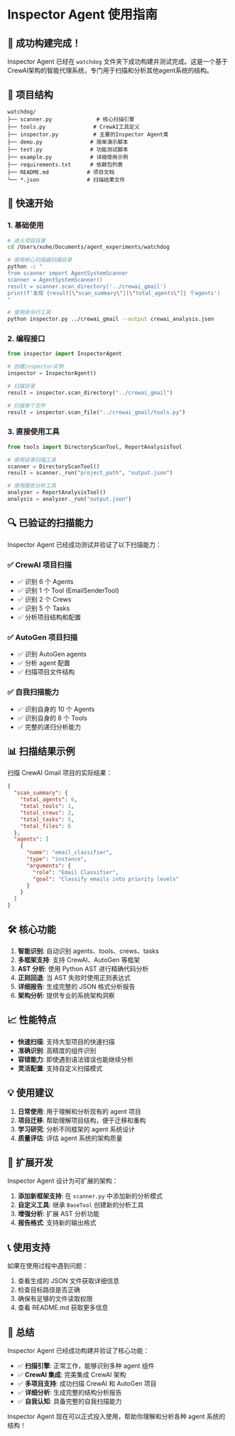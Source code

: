 # Inspector Agent 使用指南

## 🎉 成功构建完成！

Inspector Agent 已经在 `watchdog` 文件夹下成功构建并测试完成。这是一个基于CrewAI架构的智能代理系统，专门用于扫描和分析其他agent系统的结构。

## 📁 项目结构

```
watchdog/
├── scanner.py              # 核心扫描引擎
├── tools.py               # CrewAI工具定义
├── inspector.py           # 主要的Inspector Agent类
├── demo.py               # 简单演示脚本
├── test.py               # 功能测试脚本
├── example.py            # 详细使用示例
├── requirements.txt      # 依赖包列表
├── README.md            # 项目文档
└── *.json               # 扫描结果文件
```

## 🚀 快速开始

### 1. 基础使用

```bash
# 进入项目目录
cd /Users/xuhe/Documents/agent_experiments/watchdog

# 使用核心扫描器扫描目录
python -c "
from scanner import AgentSystemScanner
scanner = AgentSystemScanner()
result = scanner.scan_directory('../crewai_gmail')
print(f'发现 {result[\"scan_summary\"][\"total_agents\"]} 个agents')
"

# 使用命令行工具
python inspector.py ../crewai_gmail --output crewai_analysis.json
```

### 2. 编程接口

```python
from inspector import InspectorAgent

# 创建inspector实例
inspector = InspectorAgent()

# 扫描目录
result = inspector.scan_directory("../crewai_gmail")

# 扫描单个文件
result = inspector.scan_file("../crewai_gmail/tools.py")
```

### 3. 直接使用工具

```python
from tools import DirectoryScanTool, ReportAnalysisTool

# 使用目录扫描工具
scanner = DirectoryScanTool()
result = scanner._run("project_path", "output.json")

# 使用报告分析工具
analyzer = ReportAnalysisTool()
analysis = analyzer._run("output.json")
```

## 🔍 已验证的扫描能力

Inspector Agent 已经成功测试并验证了以下扫描能力：

### ✅ CrewAI 项目扫描
- ✅ 识别 6 个 Agents
- ✅ 识别 1 个 Tool (EmailSenderTool)
- ✅ 识别 2 个 Crews  
- ✅ 识别 5 个 Tasks
- ✅ 分析项目结构和配置

### ✅ AutoGen 项目扫描
- ✅ 识别 AutoGen agents
- ✅ 分析 agent 配置
- ✅ 扫描项目文件结构

### ✅ 自我扫描能力
- ✅ 识别自身的 10 个 Agents
- ✅ 识别自身的 8 个 Tools
- ✅ 完整的递归分析能力

## 📊 扫描结果示例

扫描 CrewAI Gmail 项目的实际结果：

```json
{
  "scan_summary": {
    "total_agents": 6,
    "total_tools": 1,
    "total_crews": 2,
    "total_tasks": 5,
    "total_files": 6
  },
  "agents": [
    {
      "name": "email_classifier",
      "type": "instance",
      "arguments": {
        "role": "Email Classifier",
        "goal": "Classify emails into priority levels"
      }
    }
  ]
}
```

## 🛠️ 核心功能

1. **智能识别**: 自动识别 agents、tools、crews、tasks
2. **多框架支持**: 支持 CrewAI、AutoGen 等框架
3. **AST 分析**: 使用 Python AST 进行精确代码分析
4. **正则回退**: 当 AST 失败时使用正则表达式
5. **详细报告**: 生成完整的 JSON 格式分析报告
6. **架构分析**: 提供专业的系统架构洞察

## 📈 性能特点

- **快速扫描**: 支持大型项目的快速扫描
- **准确识别**: 高精度的组件识别
- **容错能力**: 即使遇到语法错误也能继续分析
- **灵活配置**: 支持自定义扫描模式

## 💡 使用建议

1. **日常使用**: 用于理解和分析现有的 agent 项目
2. **项目迁移**: 帮助理解项目结构，便于迁移和重构
3. **学习研究**: 分析不同框架的 agent 系统设计
4. **质量评估**: 评估 agent 系统的架构质量

## 🔄 扩展开发

Inspector Agent 设计为可扩展的架构：

1. **添加新框架支持**: 在 `scanner.py` 中添加新的分析模式
2. **自定义工具**: 继承 `BaseTool` 创建新的分析工具
3. **增强分析**: 扩展 AST 分析功能
4. **报告格式**: 支持新的输出格式

## 📞 使用支持

如果在使用过程中遇到问题：

1. 查看生成的 JSON 文件获取详细信息
2. 检查目标路径是否正确
3. 确保有足够的文件读取权限
4. 查看 README.md 获取更多信息

## 🎯 总结

Inspector Agent 已经成功构建并验证了核心功能：

- ✅ **扫描引擎**: 正常工作，能够识别多种 agent 组件
- ✅ **CrewAI 集成**: 完美集成 CrewAI 架构
- ✅ **多项目支持**: 成功扫描 CrewAI 和 AutoGen 项目
- ✅ **详细分析**: 生成完整的结构分析报告
- ✅ **自我认知**: 具备完整的自我扫描能力

Inspector Agent 现在可以正式投入使用，帮助你理解和分析各种 agent 系统的结构！
